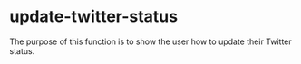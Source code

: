 # update-twitter-status
The purpose of this function is to show the user how to update their Twitter status.

